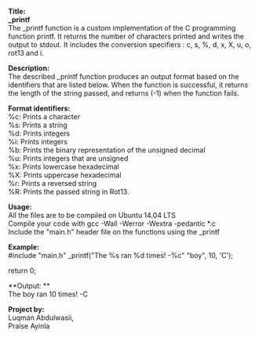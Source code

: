 **Title:**    
**_printf**   
The _printf function is a custom implementation of the C programming function printf. It returns the number of characters printed and writes the output to stdout. It includes the conversion specifiers : c, s, %, d, x, X, u, o, rot13 and i.

**Description:**   
The described _printf function produces an output format based on the identifiers that are listed below. When the function is successful, it returns the length of the string passed, and returns (-1) when the function fails.

**Format identifiers:**    
%c: Prints a character  
%s: Prints a string   
%d: Prints integers   
%i: Prints integers   
%b: Prints the binary representation of the unsigned decimal    
%u: Prints integers that are unsigned   
%x: Prints lowercase hexadecimal    
%X: Prints uppercase hexadecimal    
%r: Prints a reversed string    
%R: Prints the passed string in Rot13.    	

**Usage:**  
All the files are to be compiled on Ubuntu 14.04 LTS    
Compile your code with gcc -Wall -Werror -Wextra -pedantic *.c    
Include the "main.h" header file on the functions using the _printf   

**Example:**    
#include "main.h" 
_printf("The %s ran %d times! -%c" "boy", 10, 'C');

return 0;

**Output: **    
The boy ran 10 times! -C

**Project by:**   
Luqman Abdulwasii,    
Praise Ayinla

